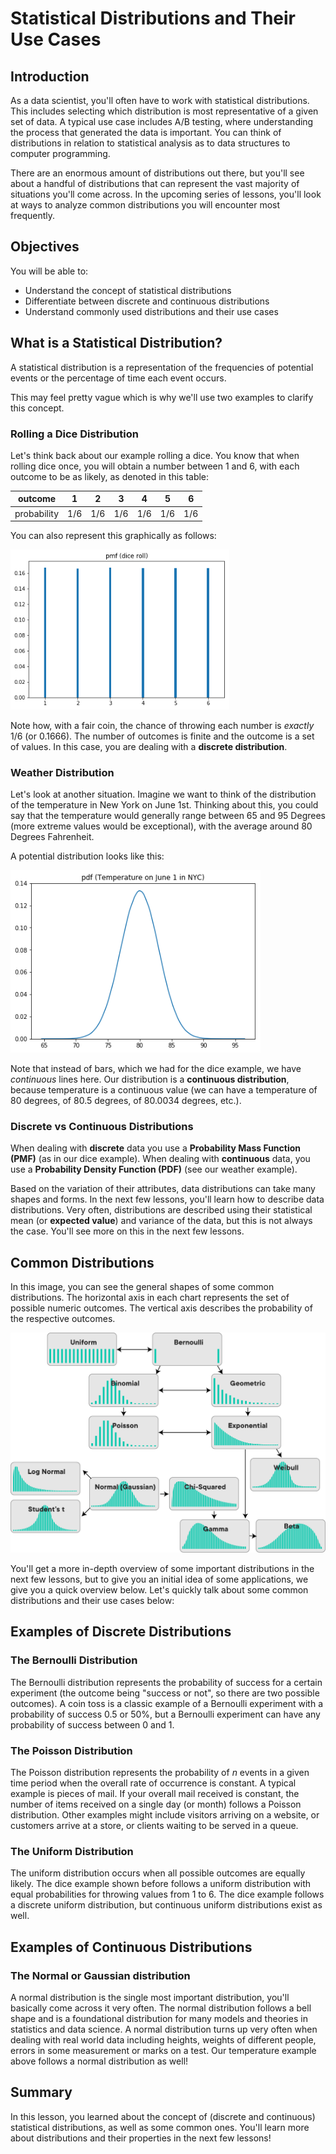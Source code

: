 
# Statistical Distributions and Their Use Cases

## Introduction

As a data scientist, you'll often have to work with statistical distributions.  This includes selecting which distribution is most representative of a given set of data. A typical use case includes A/B testing, where understanding the process that generated the data is important. You can think of distributions in relation to statistical analysis as to data structures to computer programming.

There are an enormous amount of distributions out there, but you'll see about a handful of distributions that can represent the vast majority of situations you'll come across. In the upcoming series of lessons, you'll look at ways to analyze common distributions you will encounter most frequently.

## Objectives

You will be able to:

* Understand the concept of statistical distributions
* Differentiate between discrete and continuous distributions
* Understand commonly used distributions and their use cases

## What is a Statistical Distribution?

A statistical distribution is a representation of the frequencies of potential events or the percentage of time each event occurs.

This may feel pretty vague which is why we'll use two examples to clarify this concept.

### Rolling a Dice Distribution
Let's think back about our example rolling a dice. You know that when rolling dice once, you will obtain a number between 1 and 6, with each outcome to be as likely, as denoted in this table:

| outcome     | 1   | 2   | 3   | 4   | 5   | 6   |
|-------------|-----|-----|-----|-----|-----|-----|
| probability | 1/6 | 1/6 | 1/6 | 1/6 | 1/6 | 1/6 |


You can also represent this graphically as follows:

<img src="images/dice_roll_pmf.png" width="350">

Note how, with a fair coin, the chance of throwing each number is _exactly_ 1/6 (or 0.1666). The number of outcomes is finite and the outcome is a set of values. In this case, you are dealing with a **discrete distribution**.


### Weather Distribution

Let's look at another situation. Imagine we want to think of the distribution of the temperature in New York on June 1st. Thinking about this, you could say that the temperature would generally range between 65 and 95 Degrees (more extreme values would be exceptional), with the average around 80 Degrees Fahrenheit.

A potential distribution looks like this:


<img src="images/weather_pdf.png" width="400">

Note that instead of bars, which we had for the dice example, we have _continuous_ lines here. Our distribution is a **continuous distribution**, because temperature is a continuous value (we can have a temperature of 80 degrees, of 80.5 degrees, of 80.0034 degrees, etc.).


### Discrete vs Continuous Distributions

When dealing with **discrete** data you use a **Probability Mass Function (PMF)** (as in our dice example). When dealing with **continuous** data, you use a **Probability Density Function (PDF)** (see our weather example).

Based on the variation of their attributes, data distributions can take many shapes and forms. In the next few lessons, you'll learn how to describe data distributions. Very often, distributions are described using their statistical mean (or **expected value**) and variance of the data, but this is not always the case. You'll see more on this in the next few lessons.

## Common Distributions

In this image, you can see the general shapes of some common distributions. The horizontal axis in each chart represents the set of possible numeric outcomes. The vertical axis describes the probability of the respective outcomes.

![](images/dists.png)

You'll get a more in-depth overview of some important distributions in the next few lessons, but to give you an initial idea of some applications, we give you a quick overview below.
Let's quickly talk about some common distributions and their use cases below:

## Examples of Discrete Distributions

### The Bernoulli Distribution 

The Bernoulli distribution represents the probability of success for a certain experiment (the outcome being "success or not", so there are two possible outcomes). A coin toss is a classic example of a Bernoulli experiment with a probability of success 0.5 or 50%, but a Bernoulli experiment can have any probability of success between 0 and 1.

### The Poisson Distribution

The Poisson distribution represents the probability of $n$ events in a given time period when the overall rate of occurrence is constant. A typical example is pieces of mail. If your overall mail received is constant, the number of items received on a single day (or month) follows a Poisson distribution. Other examples might include visitors arriving on a website, or customers arrive at a store, or clients waiting to be served in a queue.

### The Uniform Distribution

The uniform distribution occurs when all possible outcomes are equally likely. The dice example shown before follows a uniform distribution with equal probabilities for throwing values from 1 to 6. The dice example follows a discrete uniform distribution, but continuous uniform distributions exist as well.

## Examples of Continuous Distributions

### The Normal or Gaussian distribution

A normal distribution is the single most important distribution, you'll basically come across it very often. The normal distribution follows a bell shape and is a foundational distribution for many models and theories in statistics and data science. A normal distribution turns up very often when dealing with real world data including heights, weights of different people, errors in some measurement or marks on a test. Our temperature example above follows a normal distribution as well!


## Summary

In this lesson, you learned about the concept of (discrete and continuous) statistical distributions, as well as some common ones. You'll learn more about distributions and their properties in the next few lessons! 
